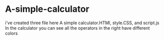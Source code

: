 # A-simple-calculator 
i've created three file here A simple calculator.HTMl, style.CSS, and script.js 
In the calculator you can see all the operators in the right have different colors
